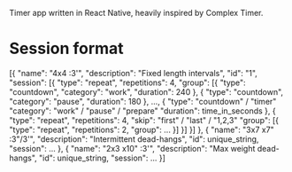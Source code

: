 Timer app written in React Native, heavily inspired by Complex Timer.


Session format
==============

[{
	"name": "4x4 :3'",
	"description": "Fixed length intervals",
    "id": "1",
	"session": [{
		"type": "repeat",
		"repetitions": 4,
		"group": [{
			"type": "countdown",
			"category": "work",
			"duration": 240
		},
		{
			"type": "countdown",
			"category": "pause",
			"duration": 180
		},
        ...,
        {
			"type": "countdown" / "timer"
			"category": "work" / "pause" / "prepare"
			"duration": time_in_seconds
        },
        {
            "type": "repeat",
            "repetitions": 4,
            "skip": "first" / "last" / "1,2,3"
            "group": [{
                "type": "repeat",
                "repetitions": 2,
                "group": ...
                }]
        }]
	}]
},
{
	"name": "3x7 x7" :3"/3'",
	"description": "Intermittent dead-hangs",
    "id": unique_string,
	"session": ...
},
{
	"name": "2x3 x10" :3'",
	"description": "Max weight dead-hangs",
    "id": unique_string,
	"session": ...
}]
